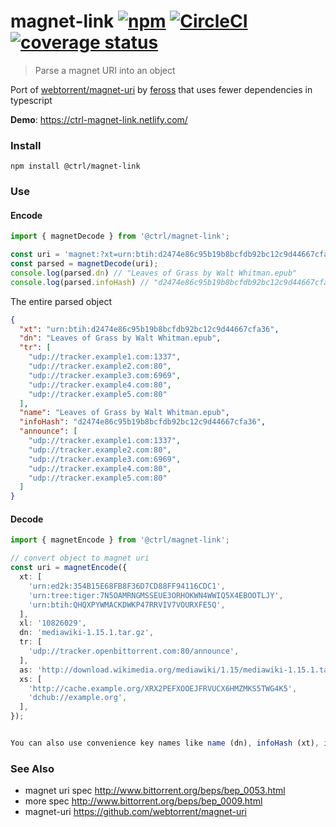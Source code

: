 # magnet-link [![npm](https://badgen.net/npm/v/@ctrl/magnet-link)](https://www.npmjs.com/package/@ctrl/magnet-link) [![CircleCI](https://badgen.net/github/status/typectrl/magnet-link)](https://circleci.com/gh/TypeCtrl/magnet-link) [![coverage status](https://badgen.net/codecov/c/github/typectrl/magnet-link)](https://codecov.io/gh/typectrl/magnet-link)

> Parse a magnet URI into an object

Port of [webtorrent/magnet-uri](https://github.com/webtorrent/magnet-uri) by [feross](https://github.com/feross) that uses fewer dependencies in typescript

__Demo__: https://ctrl-magnet-link.netlify.com/  

### Install
```console
npm install @ctrl/magnet-link
```

### Use

#### Encode
```ts
import { magnetDecode } from '@ctrl/magnet-link';

const uri = 'magnet:?xt=urn:btih:d2474e86c95b19b8bcfdb92bc12c9d44667cfa36&dn=Leaves+of+Grass+by+Walt+Whitman.epub&tr=udp%3A%2F%2Ftracker.example4.com%3A80&tr=udp%3A%2F%2Ftracker.example5.com%3A80&tr=udp%3A%2F%2Ftracker.example3.com%3A6969&tr=udp%3A%2F%2Ftracker.example2.com%3A80&tr=udp%3A%2F%2Ftracker.example1.com%3A1337';
const parsed = magnetDecode(uri);
console.log(parsed.dn) // "Leaves of Grass by Walt Whitman.epub"
console.log(parsed.infoHash) // "d2474e86c95b19b8bcfdb92bc12c9d44667cfa36"
```
The entire parsed object
```json
{
  "xt": "urn:btih:d2474e86c95b19b8bcfdb92bc12c9d44667cfa36",
  "dn": "Leaves of Grass by Walt Whitman.epub",
  "tr": [
    "udp://tracker.example1.com:1337",
    "udp://tracker.example2.com:80",
    "udp://tracker.example3.com:6969",
    "udp://tracker.example4.com:80",
    "udp://tracker.example5.com:80"
  ],
  "name": "Leaves of Grass by Walt Whitman.epub",
  "infoHash": "d2474e86c95b19b8bcfdb92bc12c9d44667cfa36",
  "announce": [
    "udp://tracker.example1.com:1337",
    "udp://tracker.example2.com:80",
    "udp://tracker.example3.com:6969",
    "udp://tracker.example4.com:80",
    "udp://tracker.example5.com:80"
  ]
}
```

#### Decode

```ts
import { magnetEncode } from '@ctrl/magnet-link';

// convert object to magnet uri
const uri = magnetEncode({
  xt: [
    'urn:ed2k:354B15E68FB8F36D7CD88FF94116CDC1',
    'urn:tree:tiger:7N5OAMRNGMSSEUE3ORHOKWN4WWIQ5X4EBOOTLJY',
    'urn:btih:QHQXPYWMACKDWKP47RRVIV7VOURXFE5Q',
  ],
  xl: '10826029',
  dn: 'mediawiki-1.15.1.tar.gz',
  tr: [
    'udp://tracker.openbittorrent.com:80/announce',
  ],
  as: 'http://download.wikimedia.org/mediawiki/1.15/mediawiki-1.15.1.tar.gz',
  xs: [
    'http://cache.example.org/XRX2PEFXOOEJFRVUCX6HMZMKS5TWG4K5',
    'dchub://example.org',
  ],
});


You can also use convenience key names like name (dn), infoHash (xt), infoHashBuffer (xt), announce (tr), and keywords (kt).
```

### See Also
- magnet uri spec http://www.bittorrent.org/beps/bep_0053.html
- more spec http://www.bittorrent.org/beps/bep_0009.html
- magnet-uri https://github.com/webtorrent/magnet-uri
